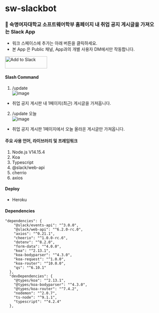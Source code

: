 # sw-slackbot


### 🤖 숙명여자대학교 소프트웨어학부 홈페이지 내 취업 공지 게시글을 가져오는 Slack App   

* 워크 스페이스에 추가는 아래 버튼을 클릭하세요.  
* 본 App 은 Public 채널, App과의 개별 사용자 DM에서만 작동합니다.   

<a href="https://slack.com/oauth/v2/authorize?client_id=1988645441393.1976247942707&scope=channels:history,im:history,chat:write,commands&user_scope=chat:write"><img alt="Add to Slack" height="40" width="139" src="https://platform.slack-edge.com/img/add_to_slack.png" srcSet="https://platform.slack-edge.com/img/add_to_slack.png 1x, https://platform.slack-edge.com/img/add_to_slack@2x.png 2x" /></a>

#### Slash Command   
1. /update   
  ![image](https://user-images.githubusercontent.com/20807197/115517024-b12f7f80-a2c1-11eb-8abe-506de8efb314.png)   
  * 취업 공지 게시판 내 1페이지(최근) 게시글을 가져옵니다.    

2. /update 오늘   
  ![image](https://user-images.githubusercontent.com/20807197/115517147-cc9a8a80-a2c1-11eb-9b41-99c037b2c436.png)   
  * 취업 공지 게시판 1페이지에서 오늘 올라온 게시글만 가져옵니다.   

#### 주요 사용 언어, 라이브러리 및 프레임워크   
1. Node.js V14.15.4
2. Koa
3. Typescript
4. @slack/web-api
5. cherrio
6. axios  

#### Deploy   
* Heroku   

#### Dependencies   
```
"dependencies": {
    "@slack/events-api": "^3.0.0",
    "@slack/web-api": "^6.2.0-rc.0",
    "axios": "^0.21.1",
    "cheerio": "^1.0.0-rc.6",
    "dotenv": "^8.2.0",
    "form-data": "^4.0.0",
    "koa": "^2.13.1",
    "koa-bodyparser": "^4.3.0",
    "koa-request": "^1.0.0",
    "koa-router": "^10.0.0",
    "qs": "^6.10.1"
  },
  "devDependencies": {
    "@types/koa": "^2.13.1",
    "@types/koa-bodyparser": "^4.3.0",
    "@types/koa-router": "^7.4.2",
    "nodemon": "^2.0.7",
    "ts-node": "^9.1.1",
    "typescript": "^4.2.4"
  },
  ```
